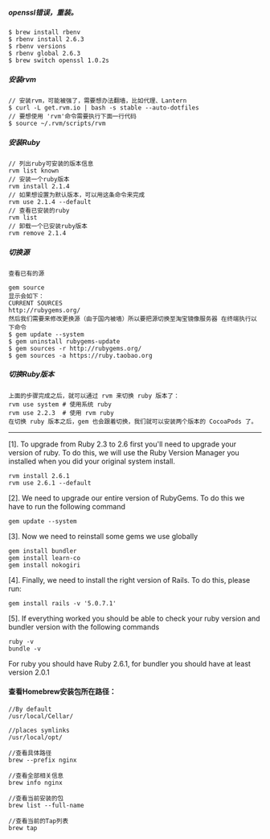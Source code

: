 ##### openssl错误，重装。


```
$ brew install rbenv
$ rbenv install 2.6.3
$ rbenv versions
$ rbenv global 2.6.3
$ brew switch openssl 1.0.2s

```

##### 安装rvm

```
// 安装rvm，可能被强了，需要想办法翻墙，比如代理、Lantern
$ curl -L get.rvm.io | bash -s stable --auto-dotfiles
// 要想使用 'rvm'命令需要执行下面一行代码
$ source ~/.rvm/scripts/rvm

```

##### 安装Ruby

```
// 列出ruby可安装的版本信息
rvm list known
// 安装一个ruby版本
rvm install 2.1.4
// 如果想设置为默认版本，可以用这条命令来完成
rvm use 2.1.4 --default 
// 查看已安装的ruby
rvm list
// 卸载一个已安装ruby版本
rvm remove 2.1.4

```


##### 切换源

```
查看已有的源

gem source
显示会如下：
CURRENT SOURCES
http://rubygems.org/
然后我们需要来修改更换源（由于国内被墙）所以要把源切换至淘宝镜像服务器 在终端执行以下命令
$ gem update --system
$ gem uninstall rubygems-update
$ gem sources -r http://rubygems.org/
$ gem sources -a https://ruby.taobao.org
```

##### 切换Ruby版本

```
上面的步骤完成之后，就可以通过 rvm 来切换 ruby 版本了：
rvm use system # 使用系统 ruby
rvm use 2.2.3  # 使用 rvm ruby
在切换 ruby 版本之后，gem 也会跟着切换，我们就可以安装两个版本的 CocoaPods 了。
```

------------
[1]. To upgrade from Ruby 2.3 to 2.6 first you'll need to upgrade your version of ruby. To do this, we will use the Ruby Version Manager you installed when you did your original system install.

```
rvm install 2.6.1
rvm use 2.6.1 --default
```

[2]. We need to upgrade our entire version of RubyGems. To do this we have to run the following command

```
gem update --system
```

[3]. Now we need to reinstall some gems we use globally

```
gem install bundler
gem install learn-co
gem install nokogiri
```

[4]. Finally, we need to install the right version of Rails. To do this, please run:

```
gem install rails -v '5.0.7.1'
```

[5]. If everything worked you should be able to check your ruby version and bundler version with the following commands

```
ruby -v
bundle -v
```

For ruby you should have Ruby 2.6.1, for bundler you should have at least version 2.0.1



#### 查看Homebrew安装包所在路径：

```
//By default
/usr/local/Cellar/

//places symlinks
/usr/local/opt/

//查看具体路径
brew --prefix nginx

//查看全部相关信息
brew info nginx

//查看当前安装的包
brew list --full-name

//查看当前的Tap列表
brew tap


```